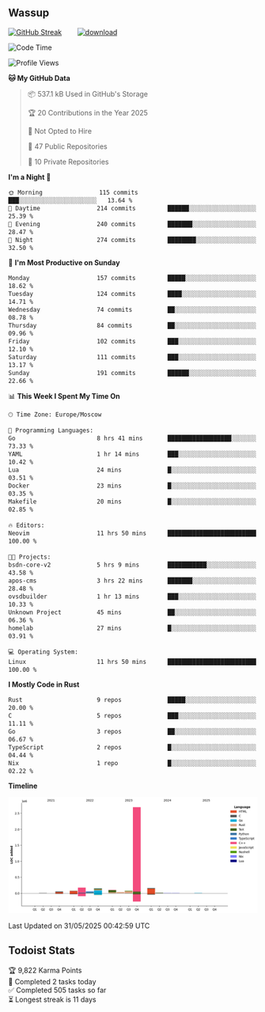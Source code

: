 ## Wassup

<!--
-->

[![GitHub Streak](http://github-readme-streak-stats.herokuapp.com?user=archeoss&theme=shades-of-purple&hide_border=true&date_format=j%20M%5B%20Y%5D)](https://git.io/streak-stats)&nbsp;&nbsp;&nbsp;&nbsp;&nbsp;&nbsp;&nbsp;&nbsp;[![download](https://user-images.githubusercontent.com/68448737/147796309-d8b65b1d-4dde-40d9-b03a-2b42aaa6cd43.jpeg)
](http://bmstu.ru/)

<!--START_SECTION:waka-->
![Code Time](http://img.shields.io/badge/Code%20Time-3%2C923%20hrs%2016%20mins-blue)

![Profile Views](http://img.shields.io/badge/Profile%20Views-1-blue)

**🐱 My GitHub Data** 

> 📦 537.1 kB Used in GitHub's Storage 
 > 
> 🏆 20 Contributions in the Year 2025
 > 
> 🚫 Not Opted to Hire
 > 
> 📜 47 Public Repositories 
 > 
> 🔑 10 Private Repositories 
 > 
**I'm a Night 🦉** 

```text
🌞 Morning                115 commits         ███░░░░░░░░░░░░░░░░░░░░░░   13.64 % 
🌆 Daytime                214 commits         ██████░░░░░░░░░░░░░░░░░░░   25.39 % 
🌃 Evening                240 commits         ███████░░░░░░░░░░░░░░░░░░   28.47 % 
🌙 Night                  274 commits         ████████░░░░░░░░░░░░░░░░░   32.50 % 
```
📅 **I'm Most Productive on Sunday** 

```text
Monday                   157 commits         █████░░░░░░░░░░░░░░░░░░░░   18.62 % 
Tuesday                  124 commits         ████░░░░░░░░░░░░░░░░░░░░░   14.71 % 
Wednesday                74 commits          ██░░░░░░░░░░░░░░░░░░░░░░░   08.78 % 
Thursday                 84 commits          ██░░░░░░░░░░░░░░░░░░░░░░░   09.96 % 
Friday                   102 commits         ███░░░░░░░░░░░░░░░░░░░░░░   12.10 % 
Saturday                 111 commits         ███░░░░░░░░░░░░░░░░░░░░░░   13.17 % 
Sunday                   191 commits         ██████░░░░░░░░░░░░░░░░░░░   22.66 % 
```


📊 **This Week I Spent My Time On** 

```text
🕑︎ Time Zone: Europe/Moscow

💬 Programming Languages: 
Go                       8 hrs 41 mins       ██████████████████░░░░░░░   73.33 % 
YAML                     1 hr 14 mins        ███░░░░░░░░░░░░░░░░░░░░░░   10.42 % 
Lua                      24 mins             █░░░░░░░░░░░░░░░░░░░░░░░░   03.51 % 
Docker                   23 mins             █░░░░░░░░░░░░░░░░░░░░░░░░   03.35 % 
Makefile                 20 mins             █░░░░░░░░░░░░░░░░░░░░░░░░   02.85 % 

🔥 Editors: 
Neovim                   11 hrs 50 mins      █████████████████████████   100.00 % 

🐱‍💻 Projects: 
bsdn-core-v2             5 hrs 9 mins        ███████████░░░░░░░░░░░░░░   43.58 % 
apos-cms                 3 hrs 22 mins       ███████░░░░░░░░░░░░░░░░░░   28.48 % 
ovsdbuilder              1 hr 13 mins        ███░░░░░░░░░░░░░░░░░░░░░░   10.33 % 
Unknown Project          45 mins             ██░░░░░░░░░░░░░░░░░░░░░░░   06.36 % 
homelab                  27 mins             █░░░░░░░░░░░░░░░░░░░░░░░░   03.91 % 

💻 Operating System: 
Linux                    11 hrs 50 mins      █████████████████████████   100.00 % 
```

**I Mostly Code in Rust** 

```text
Rust                     9 repos             █████░░░░░░░░░░░░░░░░░░░░   20.00 % 
C                        5 repos             ███░░░░░░░░░░░░░░░░░░░░░░   11.11 % 
Go                       3 repos             ██░░░░░░░░░░░░░░░░░░░░░░░   06.67 % 
TypeScript               2 repos             █░░░░░░░░░░░░░░░░░░░░░░░░   04.44 % 
Nix                      1 repo              █░░░░░░░░░░░░░░░░░░░░░░░░   02.22 % 
```



**Timeline**

![Lines of Code chart](https://raw.githubusercontent.com/archeoss/archeoss/master/assets/bar_graph.png)


 Last Updated on 31/05/2025 00:42:59 UTC
<!--END_SECTION:waka-->

## Todoist Stats

<!-- TODO-IST:START -->
🏆  9,822 Karma Points           
🌸  Completed 2 tasks today           
✅  Completed 505 tasks so far           
⏳  Longest streak is 11 days
<!-- TODO-IST:END -->
